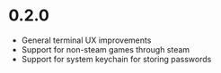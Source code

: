 
# 0.2.0

- General terminal UX improvements
- Support for non-steam games through steam
- Support for system keychain for storing passwords
